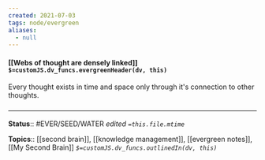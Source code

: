 ```yaml
---
created: 2021-07-03
tags: node/evergreen
aliases:
  - null
---
```


#### [[Webs of thought are densely linked]] `$=customJS.dv_funcs.evergreenHeader(dv, this)`

Every thought exists in time and space only through it's connection to other thoughts.  

### <hr class="footnote"/>

**Status**:: #EVER/SEED/WATER 
*edited `=this.file.mtime`*

**Topics**:: [[second brain]], [[knowledge management]], [[evergreen notes]], [[My Second Brain]] 
*`$=customJS.dv_funcs.outlinedIn(dv, this)`*

